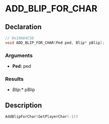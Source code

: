 # ADD_BLIP_FOR_CHAR

## Declaration
```cpp
// 0x19A64C5D
void ADD_BLIP_FOR_CHAR(Ped ped, Blip* pBlip);
```

### Arguments
- **Ped:** ped

### Results
- **Blip*:** pBlip

## Description
```cpp
AddBlipForChar(GetPlayerChar(-1))
```
